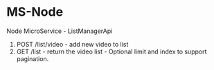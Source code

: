 # MS-Node
Node MicroService - ListManagerApi
1. POST /list/video - add new video to list
2. GET /list - return the video list - Optional limit and index to support pagination.

